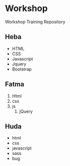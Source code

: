 # Workshop
Workshop Training Repository

<!-- Heba Salem -->
## Heba
* HTML
* CSS
* Javascript
* Jquery
* Bootstrap

<!-- Fatma Ragab-->
## Fatma
1. Html
1. css
1. js
   1. jQuery
   
<!-- huda hussein -->
## Huda
* html
* css
* javascript
* sass
* bug
